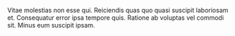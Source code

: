 Vitae molestias non esse qui. Reiciendis quas quo quasi suscipit laboriosam et. Consequatur error ipsa tempore quis. Ratione ab voluptas vel commodi sit. Minus eum suscipit ipsam.